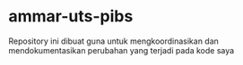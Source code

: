 # ammar-uts-pibs
Repository ini dibuat guna untuk mengkoordinasikan dan mendokumentasikan perubahan yang terjadi pada kode saya

